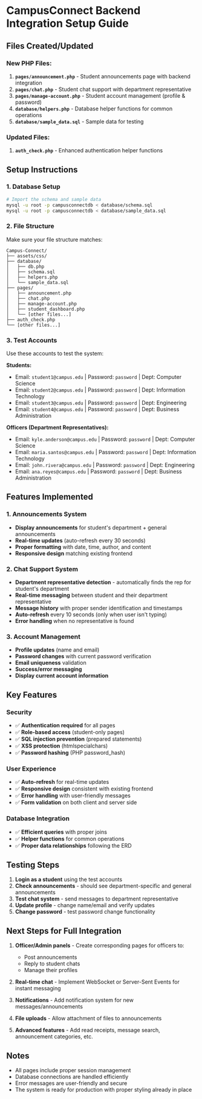 # CampusConnect Backend Integration Setup Guide

## Files Created/Updated

### New PHP Files:
1. **`pages/announcement.php`** - Student announcements page with backend integration
2. **`pages/chat.php`** - Student chat support with department representative
3. **`pages/manage-account.php`** - Student account management (profile & password)
4. **`database/helpers.php`** - Database helper functions for common operations
5. **`database/sample_data.sql`** - Sample data for testing

### Updated Files:
1. **`auth_check.php`** - Enhanced authentication helper functions

## Setup Instructions

### 1. Database Setup
```bash
# Import the schema and sample data
mysql -u root -p campusconnectdb < database/schema.sql
mysql -u root -p campusconnectdb < database/sample_data.sql
```

### 2. File Structure
Make sure your file structure matches:
```
Campus-Connect/
├── assets/css/
├── database/
│   ├── db.php
│   ├── schema.sql
│   ├── helpers.php
│   └── sample_data.sql
├── pages/
│   ├── announcement.php
│   ├── chat.php
│   ├── manage-account.php
│   ├── student_dashboard.php
│   └── [other files...]
├── auth_check.php
└── [other files...]
```

### 3. Test Accounts
Use these accounts to test the system:

**Students:**
- Email: `student1@campus.edu` | Password: `password` | Dept: Computer Science
- Email: `student2@campus.edu` | Password: `password` | Dept: Information Technology
- Email: `student3@campus.edu` | Password: `password` | Dept: Engineering
- Email: `student4@campus.edu` | Password: `password` | Dept: Business Administration

**Officers (Department Representatives):**
- Email: `kyle.anderson@campus.edu` | Password: `password` | Dept: Computer Science
- Email: `maria.santos@campus.edu` | Password: `password` | Dept: Information Technology
- Email: `john.rivera@campus.edu` | Password: `password` | Dept: Engineering
- Email: `ana.reyes@campus.edu` | Password: `password` | Dept: Business Administration

## Features Implemented

### 1. Announcements System
- **Display announcements** for student's department + general announcements
- **Real-time updates** (auto-refresh every 30 seconds)
- **Proper formatting** with date, time, author, and content
- **Responsive design** matching existing frontend

### 2. Chat Support System
- **Department representative detection** - automatically finds the rep for student's department
- **Real-time messaging** between student and their department representative
- **Message history** with proper sender identification and timestamps
- **Auto-refresh** every 10 seconds (only when user isn't typing)
- **Error handling** when no representative is found

### 3. Account Management
- **Profile updates** (name and email)
- **Password changes** with current password verification
- **Email uniqueness** validation
- **Success/error messaging**
- **Display current account information**

## Key Features

### Security
- ✅ **Authentication required** for all pages
- ✅ **Role-based access** (student-only pages)
- ✅ **SQL injection prevention** (prepared statements)
- ✅ **XSS protection** (htmlspecialchars)
- ✅ **Password hashing** (PHP password_hash)

### User Experience
- ✅ **Auto-refresh** for real-time updates
- ✅ **Responsive design** consistent with existing frontend
- ✅ **Error handling** with user-friendly messages
- ✅ **Form validation** on both client and server side

### Database Integration
- ✅ **Efficient queries** with proper joins
- ✅ **Helper functions** for common operations
- ✅ **Proper data relationships** following the ERD

## Testing Steps

1. **Login as a student** using the test accounts
2. **Check announcements** - should see department-specific and general announcements
3. **Test chat system** - send messages to department representative
4. **Update profile** - change name/email and verify updates
5. **Change password** - test password change functionality

## Next Steps for Full Integration

1. **Officer/Admin panels** - Create corresponding pages for officers to:
   - Post announcements
   - Reply to student chats
   - Manage their profiles

2. **Real-time chat** - Implement WebSocket or Server-Sent Events for instant messaging

3. **Notifications** - Add notification system for new messages/announcements

4. **File uploads** - Allow attachment of files to announcements

5. **Advanced features** - Add read receipts, message search, announcement categories, etc.

## Notes

- All pages include proper session management
- Database connections are handled efficiently
- Error messages are user-friendly and secure
- The system is ready for production with proper styling already in place